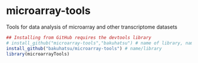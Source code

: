 # microarray-tools
Tools for data analysis of microarray and other transcriptome datasets


```r
## Installing from GitHub requires the devtools library
# install_github("microarray-tools","bakuhatsu") # name of library, name of user => deprecated, use below
install_github("bakuhatsu/microarray-tools") # name/library
library(microarrayTools)
```
